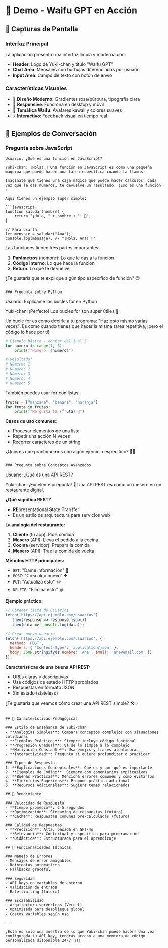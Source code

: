 # 🌸 Demo - Waifu GPT en Acción

## 📱 Capturas de Pantalla

### Interfaz Principal
La aplicación presenta una interfaz limpia y moderna con:
- **Header**: Logo de Yuki-chan y título "Waifu GPT"
- **Chat Area**: Mensajes con burbujas diferenciadas por usuario
- **Input Area**: Campo de texto con botón de envío

### Características Visuales
- 🎨 **Diseño Moderno**: Gradientes rosa/púrpura, tipografía clara
- 📱 **Responsive**: Funciona en desktop y móvil
- 🌸 **Temática Waifu**: Avatares kawaii y colores suaves
- ⚡ **Interactivo**: Feedback visual en tiempo real

## 💬 Ejemplos de Conversación

### Pregunta sobre JavaScript
```
Usuario: ¿Qué es una función en JavaScript?

Yuki-chan: ¡Hola! 🌸 Una función en JavaScript es como una pequeña máquina que puede hacer una tarea específica cuando la llamas.

Imagínate que tienes una caja mágica que puede hacer cálculos. Cada vez que le das números, te devuelve un resultado. ¡Eso es una función! ✨

Aquí tienes un ejemplo súper simple:

```javascript
function saludar(nombre) {
    return "¡Hola, " + nombre + "! 🌸";
}

// Para usarla:
let mensaje = saludar("Ana");
console.log(mensaje); // "¡Hola, Ana! 🌸"
```

Las funciones tienen tres partes importantes:
1. **Parámetros** (nombre): Lo que le das a la función
2. **Código interno**: Lo que hace la función
3. **Return**: Lo que te devuelve

¿Te gustaría que te explique algún tipo específico de función? 😊
```

### Pregunta sobre Python
```
Usuario: Explícame los bucles for en Python

Yuki-chan: ¡Perfecto! Los bucles for son súper útiles 🎯

Un bucle for es como decirle a tu programa: "Haz esto mismo varias veces". Es como cuando tienes que hacer la misma tarea repetitiva, ¡pero el código lo hace por ti!

```python
# Ejemplo básico - contar del 1 al 5
for numero in range(1, 6):
    print(f"Número: {numero}")

# Resultado:
# Número: 1
# Número: 2
# Número: 3
# Número: 4
# Número: 5
```

También puedes usar for con listas:

```python
frutas = ["manzana", "banana", "naranja"]
for fruta in frutas:
    print(f"Me gusta la {fruta} 🍎")
```

**Casos de uso comunes:**
- Procesar elementos de una lista
- Repetir una acción N veces
- Recorrer caracteres de un string

¿Quieres que practiquemos con algún ejercicio específico? 💪✨
```

### Pregunta sobre Conceptos Avanzados
```
Usuario: ¿Qué es una API REST?

Yuki-chan: ¡Excelente pregunta! 🚀 Una API REST es como un mesero en un restaurante digital.

**¿Qué significa REST?**
- **RE**presentational **S**tate **T**ransfer
- Es un estilo de arquitectura para servicios web

**La analogía del restaurante:**
1. **Cliente** (tu app): Pide comida
2. **Mesero** (API): Lleva el pedido a la cocina
3. **Cocina** (servidor): Prepara la comida
4. **Mesero** (API): Trae la comida de vuelta

**Métodos HTTP principales:**
- `GET`: "Dame información" 📖
- `POST`: "Crea algo nuevo" ➕
- `PUT`: "Actualiza esto" ✏️
- `DELETE`: "Elimina esto" 🗑️

**Ejemplo práctico:**
```javascript
// Obtener lista de usuarios
fetch('https://api.ejemplo.com/usuarios')
  .then(response => response.json())
  .then(data => console.log(data));

// Crear nuevo usuario
fetch('https://api.ejemplo.com/usuarios', {
  method: 'POST',
  headers: { 'Content-Type': 'application/json' },
  body: JSON.stringify({ nombre: 'Ana', email: 'ana@email.com' })
});
```

**Características de una buena API REST:**
- URLs claras y descriptivas
- Usa códigos de estado HTTP apropiados
- Respuestas en formato JSON
- Sin estado (stateless)

¿Te gustaría que veamos cómo crear una API REST simple? 🛠️✨
```

## 🎯 Características Pedagógicas

### Estilo de Enseñanza de Yuki-chan
- **Analogías Simples**: Compara conceptos complejos con situaciones cotidianas
- **Ejemplos Prácticos**: Siempre incluye código funcional
- **Progresión Gradual**: Va de lo simple a lo complejo
- **Motivación Constante**: Usa emojis y frases alentadoras
- **Interactividad**: Pregunta si quiere profundizar o practicar

### Tipos de Respuesta
1. **Explicaciones Conceptuales**: Qué es y por qué es importante
2. **Ejemplos de Código**: Siempre con comentarios explicativos
3. **Buenas Prácticas**: Menciona errores comunes y cómo evitarlos
4. **Ejercicios Sugeridos**: Propone práctica adicional
5. **Recursos Adicionales**: Sugiere temas relacionados

## 🚀 Rendimiento

### Velocidad de Respuesta
- **Tiempo promedio**: 2-5 segundos
- **Optimización**: Streaming de respuestas (futuro)
- **Cache**: Respuestas comunes pre-calculadas (futuro)

### Calidad de Respuestas
- **Precisión**: Alta, basada en GPT-4o
- **Relevancia**: Contextual y específica para programación
- **Didáctica**: Estructurada para el aprendizaje

## 🔧 Funcionalidades Técnicas

### Manejo de Errores
- Mensajes de error amigables
- Reintentos automáticos
- Fallbacks graceful

### Seguridad
- API keys en variables de entorno
- Validación de entrada
- Rate limiting (futuro)

### Escalabilidad
- Arquitectura serverless (Vercel)
- Optimizada para despliegue global
- Costos variables según uso

---

¡Esta es solo una muestra de lo que Yuki-chan puede hacer! Una vez configurada tu API key, tendrás acceso a una mentora de código personalizada disponible 24/7. 🌸✨
